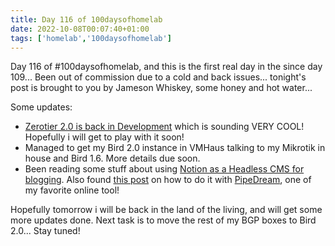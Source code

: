 ```yaml
---
title: Day 116 of 100daysofhomelab
date: 2022-10-08T00:07:40+01:00
tags: ['homelab','100daysofhomelab']
---
```

Day 116 of #100daysofhomelab, and this is the first real day in the since day 109... Been out of commission due to a cold and back issues... tonight's post is brought to you by Jameson Whiskey, some honey and hot water...

 Some updates:

* [Zerotier 2.0 is back in Development](https://twitter.com/adamierymenko/status/1578437120318144512) which is sounding VERY COOL! Hopefully i will get to play with it soon!
* Managed to get my Bird 2.0 instance in VMHaus talking to my Mikrotik in house and Bird 1.6. More details due soon.
* Been reading some stuff about using [Notion as a Headless CMS for blogging](https://datanarratives.com/blog/notion-headless-cms/). Also found [this post](https://pipedream.com/blog/publish-notion-pages-as-blog-posts/) on how to do it with [PipeDream](https://pipedream.com), one of my favorite online tool!

Hopefully tomorrow i will be back in the land of the living, and will get some more updates done. Next task is to move the rest of my BGP boxes to Bird 2.0... Stay tuned!
